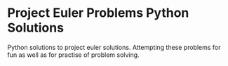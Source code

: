 # Project Euler Problems Python Solutions 
Python solutions to project euler solutions.
Attempting these problems for fun as well as for practise of problem solving.
